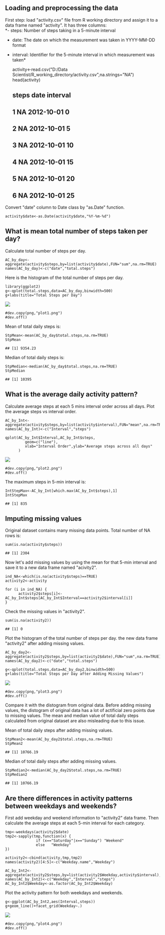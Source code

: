 Loading and preprocessing the data
----------------------------------

First step: load "activity.csv" file from R working directory and assign
it to a data frame named "activity". It has three columns:  
*- steps: Number of steps taking in a 5-minute interval  
- date: The date on which the measurement was taken in YYYY-MM-DD
format  
- interval: Identifier for the 5-minute interval in which measurement
was taken*

    activity<-read.csv("D:/Data Scientist/R_working_directory/activity.csv",na.strings="NA")
    head(activity)

    ##   steps       date interval
    ## 1    NA 2012-10-01        0
    ## 2    NA 2012-10-01        5
    ## 3    NA 2012-10-01       10
    ## 4    NA 2012-10-01       15
    ## 5    NA 2012-10-01       20
    ## 6    NA 2012-10-01       25

Convert "date" column to Date class by "as.Date" function.

    activity$date<-as.Date(activity$date,"%Y-%m-%d")

What is mean total number of steps taken per day?
-------------------------------------------------

Calculate total number of steps per day.

    AC_by_day<-aggregate(activity$steps,by=list(activity$date),FUN="sum",na.rm=TRUE)
    names(AC_by_day)<-c("date","total.steps")

Here is the histogram of the total number of steps per day.

    library(ggplot2)
    g<-qplot(total.steps,data=AC_by_day,binwidth=500)
    g+labs(title="Total Steps per Day")

![](PA1_template_files/figure-markdown_strict/unnamed-chunk-1-1.png)

    #dev.copy(png,"plot1.png")
    #dev.off()

Mean of total daily steps is:

    StpMean<-mean(AC_by_day$total.steps,na.rm=TRUE)
    StpMean

    ## [1] 9354.23

Median of total daily steps is:

    StpMedian<-median(AC_by_day$total.steps,na.rm=TRUE)
    StpMedian

    ## [1] 10395

What is the average daily activity pattern?
-------------------------------------------

Calculate average steps at each 5 mins interval order across all days.
Plot the average steps vs interval order.

    AC_by_Int<-aggregate(activity$steps,by=list(activity$interval),FUN="mean",na.rm=TRUE)
    names(AC_by_Int)<-c("Interval","steps")

    qplot(AC_by_Int$Interval,AC_by_Int$steps,
             geom=c("line"),
             xlab="Interval Order",ylab="Average steps across all days"
          )

![](PA1_template_files/figure-markdown_strict/unnamed-chunk-4-1.png)

    #dev.copy(png,"plot2.png")
    #dev.off()

The maximum steps in 5-min interval is:

    IntStepMax<-AC_by_Int[which.max(AC_by_Int$steps),1]
    IntStepMax

    ## [1] 835

Imputing missing values
-----------------------

Original dataset contains many missing data points. Total number of NA
rows is:

    sum(is.na(activity$steps))

    ## [1] 2304

Now let's add missing values by using the mean for that 5-min interval
and save it to a new data frame named "acivity2".

    ind_NA<-which(is.na(activity$steps)==TRUE)
    activity2<-activity

    for (i in ind_NA) {
          activity2$steps[i]<-AC_by_Int$steps[AC_by_Int$Interval==activity2$interval[i]]
    }

Check the missing values in "activity2".

    sum(is.na(activity2))

    ## [1] 0

Plot the histogram of the total number of steps per day. the new data
frame "activity2" after adding missing values.

    AC_by_day2<-aggregate(activity2$steps,by=list(activity2$date),FUN="sum",na.rm=TRUE)
    names(AC_by_day2)<-c("date","total.steps")

    g<-qplot(total.steps,data=AC_by_day2,binwidth=500)
    g+labs(title="Total Steps per Day after Adding Missing Values")

![](PA1_template_files/figure-markdown_strict/unnamed-chunk-9-1.png)

    #dev.copy(png,"plot3.png")
    #dev.off()

Compare it with the distogram from original data. Before adding missing
values, the distogram of original data has a lot of actificial zero
points due to missing values. The mean and median value of total daily
steps calculated from original dataset are also misleading due to this
issue.

Mean of total daily steps after adding missing values.

    StpMean2<-mean(AC_by_day2$total.steps,na.rm=TRUE)
    StpMean2

    ## [1] 10766.19

Median of total daily steps after adding missing values.

    StpMedian2<-median(AC_by_day2$total.steps,na.rm=TRUE)
    StpMedian2

    ## [1] 10766.19

Are there differences in activity patterns between weekdays and weekends?
-------------------------------------------------------------------------

First add weekday and weekend information to "activity2" data frame.
Then calculate the average steps at each 5-min interval for each
category.

    tmp<-weekdays(activity2$date)
    tmp2<-sapply(tmp,function(x) {
                  if (x=="Saturday"|x=="Sunday") "Weekend"
                  else   "Weekday"
    })

    activity2<-cbind(activity,tmp,tmp2)
    names(activity2)[4:5]<-c("Weekday.name","Weekday")

    AC_by_Int2<-aggregate(activity2$steps,by=list(activity2$Weekday,activity$interval),FUN="mean",na.rm=TRUE)
    names(AC_by_Int2)<-c("Weekday","Interval","steps")
    AC_by_Int2$Weekday<-as.factor(AC_by_Int2$Weekday)

Plot the activity pattern for both weekdays and weekends.

    g<-ggplot(AC_by_Int2,aes(Interval,steps))
    g+geom_line()+facet_grid(Weekday~.)

![](PA1_template_files/figure-markdown_strict/unnamed-chunk-13-1.png)

    #dev.copy(png,"plot4.png")
    #dev.off()
